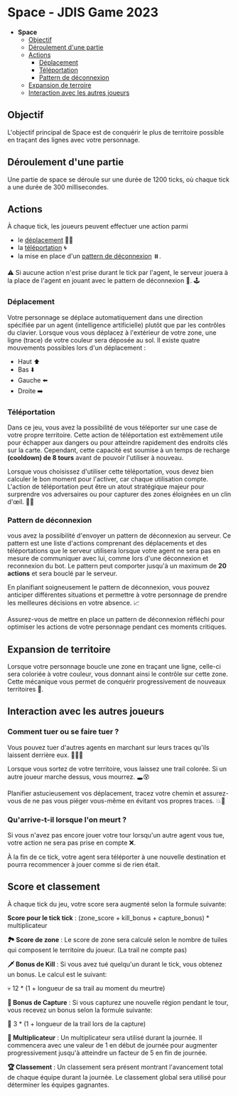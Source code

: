 # Space - JDIS Game 2023

- **Space**
    - [Objectif](#objectif)
    - [Déroulement d'une partie](#déroulement-dune-partie)
    - [Actions](#actions)
        - [Déplacement](#déplacement)
        - [Téléportation](#téléportation)
        - [Pattern de déconnexion](#pattern-de-déconnexion)
    - [Expansion de terroire](#expansion-du-territoire)
    - [Interaction avec les autres joueurs](#interaction-avec-les-autres-joueurs)

## Objectif
L'objectif principal de Space est de conquérir le plus de territoire possible en traçant 
des lignes avec votre personnage.

## Déroulement d'une partie
Une partie de space se déroule sur une durée de 1200 ticks, où chaque tick a une durée
de 300 millisecondes.

## Actions
À chaque tick, les joueurs peuvent effectuer une action parmi 
 - le [déplacement](#déplacement) 🚶‍♂️
 - la [téléportation](#téléportation) 🌀 
 - la mise en place d'un [pattern de déconnexion](#pattern-de-déconnexion) ⏸️. 
 
⚠️ Si aucune action n'est prise durant le tick par l'agent, le serveur jouera à la place de l'agent en jouant avec le pattern de déconnexion 🤖. 🕹️

### Déplacement
Votre personnage se déplace automatiquement dans une direction spécifiée par un agent (intelligence artificielle) plutôt que par les contrôles du clavier. Lorsque vous vous déplacez à l'extérieur de votre zone, une ligne (trace) de votre couleur sera déposée au sol. Il existe quatre mouvements possibles lors d'un déplacement :

- Haut ⬆️
- Bas ⬇️
- Gauche ⬅️
- Droite ➡️

### Téléportation
Dans ce jeu, vous avez la possibilité de vous téléporter sur une case de votre propre territoire. Cette action de téléportation est extrêmement utile pour échapper aux dangers ou pour atteindre rapidement des endroits clés sur la carte. Cependant, cette capacité est soumise à un temps de recharge **(cooldown) de 8 tours** avant de pouvoir l'utiliser à nouveau.

Lorsque vous choisissez d'utiliser cette téléportation, vous devez bien calculer le bon moment pour l'activer, car chaque utilisation compte. L'action de téléportation peut être un atout stratégique majeur pour surprendre vos adversaires ou pour capturer des zones éloignées en un clin d'œil. 🧭🎯

### Pattern de déconnexion
vous avez la possibilité d'envoyer un pattern de déconnexion au serveur. Ce pattern est une liste d'actions comprenant des déplacements et des téléportations que le serveur utilisera lorsque votre agent ne sera pas en mesure de communiquer avec lui, comme lors d'une déconnexion et reconnexion du bot. Le pattern peut comporter jusqu'à un maximum de **20 actions** et sera bouclé par le serveur.

En planifiant soigneusement le pattern de déconnexion, vous pouvez anticiper différentes situations et permettre à votre personnage de prendre les meilleures décisions en votre absence. 📈

Assurez-vous de mettre en place un pattern de déconnexion réfléchi pour optimiser les actions de votre personnage pendant ces moments critiques.

## Expansion de territoire
Lorsque votre personnage boucle une zone en traçant une ligne, celle-ci sera coloriée à votre couleur, vous donnant ainsi le contrôle sur cette zone. Cette mécanique vous permet de conquérir progressivement de nouveaux territoires 🎨.

## Interaction avec les autres joueurs

### Comment tuer ou se faire tuer ?

Vous pouvez tuer d'autres agents en marchant sur leurs traces qu'ils laissent derrière eux. 🚶‍♂️💨

Lorsque vous sortez de votre territoire, vous laissez une trail colorée. Si un autre joueur marche dessus, vous mourrez. 🕳️😵

Planifier astucieusement vos déplacement, tracez votre chemin et assurez-vous de ne pas vous piéger vous-même
en évitant vos propres traces. 💥🎯

### Qu'arrive-t-il lorsque l'on meurt ?
Si vous n'avez pas encore jouer votre tour lorsqu'un autre agent vous tue, votre action ne sera pas prise en compte ❌.

À la fin de ce tick, votre agent sera téléporter à une nouvelle destination et pourra recommencer à jouer comme si de rien était. 


## Score et classement
À chaque tick du jeu, votre score sera augmenté selon la formule suivante:

**Score pour le tick tick** : (zone_score + kill_bonus + capture_bonus) * multiplicateur

**🏞️ Score de zone** : Le score de zone sera calculé selon le nombre de tuiles qui composent le territoire du joueur. (La trail ne compte pas)

**🗡️ Bonus de Kill** : Si vous avez tué quelqu'un durant le tick, vous obtenez un bonus. Le calcul est le suivant:

💀 12 * (1 + longueur de sa trail au moment du meurtre)

**🏰 Bonus de Capture** : Si vous capturez une nouvelle région pendant le tour, vous recevez un bonus selon la formule suivante:

🚩 3 * (1 + longueur de la trail lors de la capture)

**🌟 Multiplicateur** : Un multiplicateur sera utilisé durant la journée. Il commencera avec une valeur de 1 en début de journée pour augmenter progressivement jusqu'à atteindre un facteur de 5 en fin de journée.

**🏆 Classement** : Un classement sera présent montrant l'avancement total de chaque équipe durant la journée. Le classement global sera utilisé pour déterminer les équipes gagnantes.